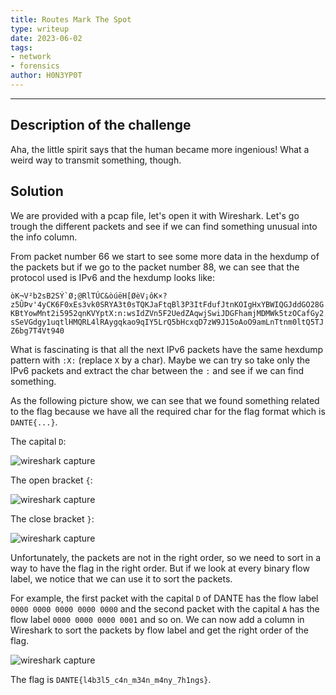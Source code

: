 ```yaml
---
title: Routes Mark The Spot
type: writeup
date: 2023-06-02
tags:
- network
- forensics
author: H0N3YP0T
---
```


___

## Description of the challenge

Aha, the little spirit says that the human became more ingenious! What a weird way to transmit something, though.

## Solution

We are provided with a pcap file, let's open it with Wireshark.
Let's go trough the different packets and see if we can find something unusual into the info column.

From packet number 66 we start to see some more data in the hexdump of the packets but if we go to the packet number 88,
we can see that the protocol used is IPv6 and the hexdump looks like:

```òK¬V²b2sB2SÝ`Ø;@RlTÚC&òúëH[ØèV¡ôK×?z5ÛÞv'4yCK6F0xEs3vk0SRYA3t0sTQKJaFtqBl3P3ItFdufJtnKOIgHxYBWIQGJddGO28GKBtYowMnt2i5952qnKVYptX:n:wsIdZVn5F2UedZAqwjSwiJDGFhamjMDMWk5tzOCafGy2sSeVGdgy1uqtlHMQRL4lRAygqkao9qIY5LrQ5bHcxqD7zW9J15oAoO9amLnTtnm0ltQ5TJZ6bg7T4Vt940```

What is fascinating is that all the next IPv6 packets have the same hexdump pattern with `:X:` (replace `X` by a char).
Maybe we can try so take only the IPv6 packets and extract the char between the `:` and see if we can find something.

As the following picture show, we can see that we found something related to the flag because we have
all the required char for the flag format which is `DANTE{...}`.

The capital `D`:

![wireshark capture](/images/dantectf_2023/spotD.png)

The open bracket `{`:

![wireshark capture](/images/dantectf_2023/spotBracket.png)

The close bracket `}`:

![wireshark capture](/images/dantectf_2023/spotCloseBracket.png)

Unfortunately, the packets are not in the right order, so we need to sort in a way to have the flag in the right order.
But if we look at every binary flow label, we notice that we can use it to sort the packets.

For example, the first packet with the capital `D` of DANTE has the flow label `0000 0000 0000 0000 0000` and the second
packet with the capital `A` has the flow label `0000 0000 0000 0001` and so on.
We can now add a column in Wireshark to sort the packets by flow label and get the right order of the flag.

![wireshark capture](/images/dantectf_2023/sortFlow.png)

The flag is `DANTE{l4b3l5_c4n_m34n_m4ny_7h1ngs}`.